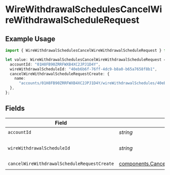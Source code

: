 # WireWithdrawalSchedulesCancelWireWithdrawalScheduleRequest

## Example Usage

```typescript
import { WireWithdrawalSchedulesCancelWireWithdrawalScheduleRequest } from "@apexfintechsolutions/ascend-sdk/models/operations";

let value: WireWithdrawalSchedulesCancelWireWithdrawalScheduleRequest = {
  accountId: "01H8FB90ZRRFWXB4XC2JPJ1D4Y",
  wireWithdrawalScheduleId: "40eb6b6f-76ff-4dc9-b8a0-b65a7658f8b1",
  cancelWireWithdrawalScheduleRequestCreate: {
    name:
      "accounts/01H8FB90ZRRFWXB4XC2JPJ1D4Y/wireWithdrawalSchedules/40eb6b6f-76ff-4dc9-b8a0-b65a7658f8b1",
  },
};
```

## Fields

| Field                                                                                                                        | Type                                                                                                                         | Required                                                                                                                     | Description                                                                                                                  | Example                                                                                                                      |
| ---------------------------------------------------------------------------------------------------------------------------- | ---------------------------------------------------------------------------------------------------------------------------- | ---------------------------------------------------------------------------------------------------------------------------- | ---------------------------------------------------------------------------------------------------------------------------- | ---------------------------------------------------------------------------------------------------------------------------- |
| `accountId`                                                                                                                  | *string*                                                                                                                     | :heavy_check_mark:                                                                                                           | The account id.                                                                                                              | 01H8FB90ZRRFWXB4XC2JPJ1D4Y                                                                                                   |
| `wireWithdrawalScheduleId`                                                                                                   | *string*                                                                                                                     | :heavy_check_mark:                                                                                                           | The wireWithdrawalSchedule id.                                                                                               | 40eb6b6f-76ff-4dc9-b8a0-b65a7658f8b1                                                                                         |
| `cancelWireWithdrawalScheduleRequestCreate`                                                                                  | [components.CancelWireWithdrawalScheduleRequestCreate](../../models/components/cancelwirewithdrawalschedulerequestcreate.md) | :heavy_check_mark:                                                                                                           | N/A                                                                                                                          |                                                                                                                              |